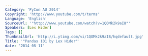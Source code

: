 ```yaml
---
Category: 'PyCon AU 2014'
Copyright: 'http://www.youtube.com/t/terms'
Language: 'English'
SourceUrl: '"http://www.youtube.com/watch?v=1QOMk2k9aI8"'
Speakers: [Lex Hider]
Tags: []
ThumbnailUrl: 'http://i.ytimg.com/vi/1QOMk2k9aI8/hqdefault.jpg'
Title: '"Pandas 101 by Lex Hider"'
date: '2014-08-11'
---
```


